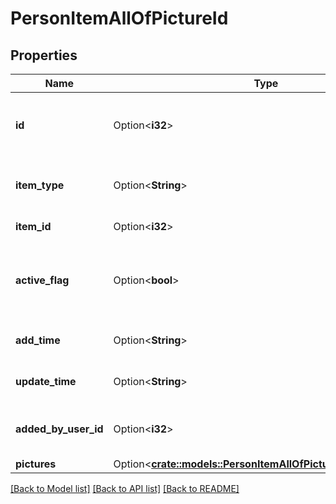 # PersonItemAllOfPictureId

## Properties

Name | Type | Description | Notes
------------ | ------------- | ------------- | -------------
**id** | Option<**i32**> | The ID of the picture associated with the item | [optional]
**item_type** | Option<**String**> | The type of item the picture is related to | [optional]
**item_id** | Option<**i32**> | The ID of related item | [optional]
**active_flag** | Option<**bool**> | Whether the associated picture is active or not | [optional]
**add_time** | Option<**String**> | The add time of the picture | [optional]
**update_time** | Option<**String**> | The update time of the picture | [optional]
**added_by_user_id** | Option<**i32**> | The ID of the user who added the picture | [optional]
**pictures** | Option<[**crate::models::PersonItemAllOfPictureIdAllOfPictures**](personItem_allOf_picture_id_allOf_pictures.md)> |  | [optional]

[[Back to Model list]](../README.md#documentation-for-models) [[Back to API list]](../README.md#documentation-for-api-endpoints) [[Back to README]](../README.md)


